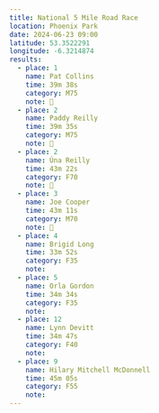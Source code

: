 ```yaml
---
title: National 5 Mile Road Race
location: Phoenix Park
date: 2024-06-23 09:00
latitude: 53.3522291
longitude: -6.3214874
results:
  - place: 1
    name: Pat Collins
    time: 39m 38s
    category: M75
    note: 🥇
  - place: 2
    name: Paddy Reilly
    time: 39m 35s
    category: M75
    note: 🥈
  - place: 2
    name: Úna Reilly
    time: 43m 22s
    category: F70
    note: 🥈
  - place: 3
    name: Joe Cooper
    time: 43m 11s
    category: M70
    note: 🥉
  - place: 4
    name: Brigid Long 
    time: 33m 52s
    category: F35
    note: 
  - place: 5
    name: Orla Gordon
    time: 34m 34s
    category: F35
    note: 
  - place: 12
    name: Lynn Devitt
    time: 34m 47s
    category: F40
    note: 
  - place: 9
    name: Hilary Mitchell McDonnell
    time: 45m 05s
    category: F55
    note: 
---
```

